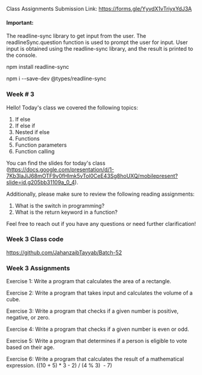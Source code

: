 Class Assignments Submission Link: https://forms.gle/YyvdX1vTriyxYdJ3A

#### Important:

The readline-sync library to get input from the user. The readlineSync.question function is used to prompt the user for input.
User input is obtained using the readline-sync library, and the result is printed to the console.

npm install readline-sync

npm i --save-dev @types/readline-sync

### Week # 3

Hello! Today's class we covered the following topics:

1. If else
2. If else if
3. Nested if else
4. Functions
5. Function parameters
6. Function calling

You can find the slides for today's class (https://docs.google.com/presentation/d/1-7Kb3laJjJ68mOTF9v0fHImk5vTol0CeE43Sg8hoUXQ/mobilepresent?slide=id.g205bb31109a_0_4).

Additionally, please make sure to review the following reading assignments:

1. What is the switch in programming?
2. What is the return keyword in a function?

Feel free to reach out if you have any questions or need further clarification!

### Week 3 Class code

https://github.com/JahanzaibTayyab/Batch-52 


### Week 3 Assignments

Exercise 1:  Write a program that calculates the area of a rectangle.

Exercise 2: Write a program that takes input and calculates the volume of a cube.

Exercise 3:  Write a program that checks if a given number is positive, negative, or zero.

Exercise 4:   Write a program that checks if a given number is even or odd.

Exercise 5:  Write a program that determines if a person is eligible to vote based on their age.

Exercise 6:  Write a program that calculates the result of a mathematical expression.	((10 + 5) * 3 - 2) / (4 % 3)  - 7)